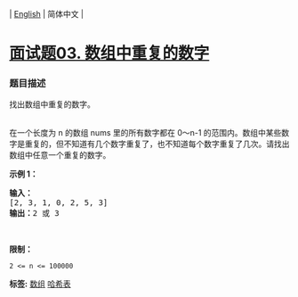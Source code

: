 | [English](README_EN.md) | 简体中文 |

# [面试题03. 数组中重复的数字](https://leetcode-cn.com/problems/shu-zu-zhong-zhong-fu-de-shu-zi-lcof)
 ### 题目描述
<p>找出数组中重复的数字。</p>

<p><br>
在一个长度为 n 的数组 nums 里的所有数字都在 0～n-1 的范围内。数组中某些数字是重复的，但不知道有几个数字重复了，也不知道每个数字重复了几次。请找出数组中任意一个重复的数字。</p>

<p><strong>示例 1：</strong></p>

<pre><strong>输入：</strong>
[2, 3, 1, 0, 2, 5, 3]
<strong>输出：</strong>2 或 3 
</pre>

<p>&nbsp;</p>

<p><strong>限制：</strong></p>

<p><code>2 &lt;= n &lt;= 100000</code></p>

**标签:**  [数组](https://leetcode-cn.com/tag/array) [哈希表](https://leetcode-cn.com/tag/hash-table) 